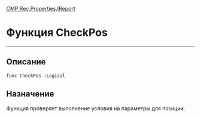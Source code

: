 ﻿---
Link: CMP.Rec.Properties.IReport.@CheckPos
---

<!---  Навигация
[Имя проекта](#) :
-->
[CMP.Rec.Properties.IReport](Default)

# Функция CheckPos
---

## Описание

    func CheckPos :Logical

<!--
## Аргументы{#Args}

### Аргумент1

Описание аргумента 1
-->

## Назначение

Функция проверяет выполнение условия на параметры для позиции.

<!--
## Пример

    CheckPos...
-->

